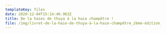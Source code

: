 ```yaml
---
templateKey: files
date: 2020-12-04T15:14:40.963Z
title: De la haies de thuya à la haie champêtre !
file: /img/livret-de-la-haie-de-thuya-à-la-haie-champêtre_2ème-édition_planches.pdf
---
```

